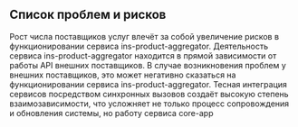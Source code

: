 ## Список проблем и рисков 

Рост числа поставщиков услуг влечёт за собой увеличение рисков в функционировании сервиса ins-product-aggregator.
Деятельность сервиса ins-product-aggregator находится в прямой зависимости от работы API внешних поставщиков. 
В случае возникновения проблем у внешних поставщиков, это может негативно сказаться на функционировании сервиса ins-product-aggregator.
Тесная интеграция сервисов посредством синхронных вызовов создаёт высокую степень взаимозависимости, что усложняет не только процесс сопровождения и обновления системы, но работу сервиса core-app



